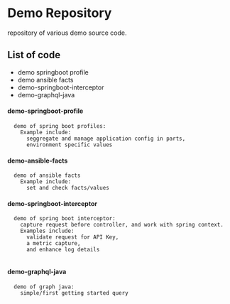 # Demo Repository
repository of various demo source code.

## List of code

*  demo springboot profile
*  demo ansible facts
*  demo-springboot-interceptor
*  demo-graphql-java


####  demo-springboot-profile
```
  demo of spring boot profiles:
    Example include:
      seggregate and manage application config in parts,
      environment specific values
```

####  demo-ansible-facts
```
  demo of ansible facts
    Example include:
      set and check facts/values
```

####  demo-springboot-interceptor
```
  demo of spring boot interceptor:
    capture request before controller, and work with spring context.
    Examples include:
      validate request for API Key,
      a metric capture,
      and enhance log details
    
```

####  demo-graphql-java
```
  demo of graph java:
    simple/first getting started query
```